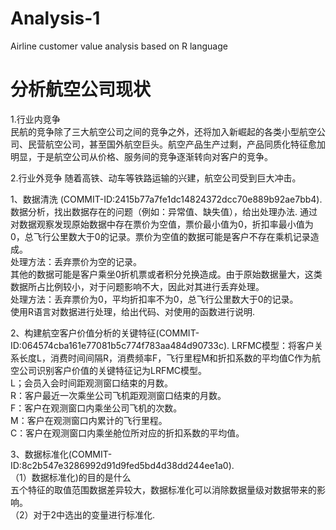# Analysis-1
Airline customer value analysis based on R language

# 分析航空公司现状  

1.行业内竞争  
民航的竞争除了三大航空公司之间的竞争之外，还将加入新崛起的各类小型航空公司、民营航空公司，甚至国外航空巨头。航空产品生产过剩，产品同质化特征愈加明显，于是航空公司从价格、服务间的竞争逐渐转向对客户的竞争。

2.行业外竞争
随着高铁、动车等铁路运输的兴建，航空公司受到巨大冲击。

1、数据清洗 (COMMIT-ID:2415b77a7fe1dc14824372dcc70e889b92ae7bb4). 
数据分析，找出数据存在的问题（例如：异常值、缺失值），给出处理办法. 
通过对数据观察发现原始数据中存在票价为空值，票价最小值为0，折扣率最小值为0，总飞行公里数大于0的记录。票价为空值的数据可能是客户不存在乘机记录造成。  
处理方法：丢弃票价为空的记录。  
其他的数据可能是客户乘坐0折机票或者积分兑换造成。由于原始数据量大，这类数据所占比例较小，对于问题影响不大，因此对其进行丢弃处理。  
处理方法：丢弃票价为0，平均折扣率不为0，总飞行公里数大于0的记录。  
使用R语言对数据进行处理，给出代码、对使用的函数进行说明.   

2、构建航空客户价值分析的关键特征(COMMIT-ID:064574cba161e77081b5c774f783aa484d90733c). 
LRFMC模型：将客户关系长度L，消费时间间隔R，消费频率F，飞行里程M和折扣系数的平均值C作为航空公司识别客户价值的关键特征记为LRFMC模型。  
L；会员入会时间距观测窗口结束的月数。  
R：客户最近一次乘坐公司飞机距观测窗口结束的月数。  
F：客户在观测窗口内乘坐公司飞机的次数。     
M：客户在观测窗口内累计的飞行里程。  
C：客户在观测窗口内乘坐舱位所对应的折扣系数的平均值。  

3、数据标准化(COMMIT-ID:8c2b547e3286992d91d9fed5bd4d38dd244ee1a0).     
（1）数据标准化)的目的是什么  
五个特征的取值范围数据差异较大，数据标准化可以消除数据量级对数据带来的影响。  
（2）对于2中选出的变量进行标准化. 

